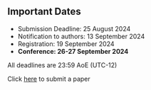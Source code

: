 ## Important Dates
* Submission Deadline: 25 August 2024
* Notification to authors: 13 September 2024
* Registration: 19 September 2024
* **Conference: 26-27 September 2024**

All deadlines are 23:59 AoE (UTC-12)

Click [here](https://openreview.net/group?id=JDSE/2024/Conference&referrer=%5BHomepage%5D(%2F)#tab-your-consoles) to submit a paper
